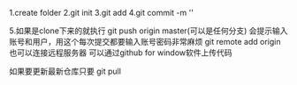 1.create folder
2.git init
3.git add
4.git commit -m ''

5.如果是clone下来的就执行
git push origin master(可以是任何分支)
会提示输入账号和用户，用这个每次提交都要输入账号密码非常麻烦
git remote add origin <server>也可以连接远程服务器
可以通过github for window软件上传代码




如果要更新最新仓库只要
git pull